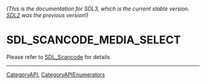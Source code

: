###### (This is the documentation for SDL3, which is the current stable version. [SDL2](https://wiki.libsdl.org/SDL2/) was the previous version!)
# SDL_SCANCODE_MEDIA_SELECT

Please refer to [SDL_Scancode](SDL_Scancode) for details.

----
[CategoryAPI](CategoryAPI), [CategoryAPIEnumerators](CategoryAPIEnumerators)

